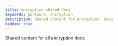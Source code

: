 ```yaml
---
title: encryption shared docs
keywords: portworx, encryption
description: Shared content for encryption  docs
hidden: true
---
```


Shared content for all encryption docs
